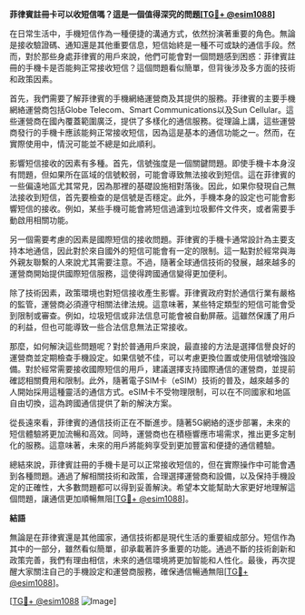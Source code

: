 **菲律賓註冊卡可以收短信嗎？這是一個值得深究的問題[[TG💪+ @esim1088](https://t.me/s/esim1088)]**

在日常生活中，手機短信作為一種便捷的溝通方式，依然扮演著重要的角色。無論是接收驗證碼、通知還是其他重要信息，短信始終是一種不可或缺的通信手段。然而，對於那些身處菲律賓的用戶來說，他們可能會對一個問題感到困惑：菲律賓註冊的手機卡是否能夠正常接收短信？這個問題看似簡單，但背後涉及多方面的技術和政策因素。

首先，我們需要了解菲律賓的手機網絡運營商及其提供的服務。菲律賓的主要手機網絡運營商包括Globe Telecom、Smart Communications以及Sun Cellular。這些運營商在國內覆蓋範圍廣泛，提供了多樣化的通信服務。從理論上講，這些運營商發行的手機卡應該能夠正常接收短信，因為這是基本的通信功能之一。然而，在實際使用中，情況可能並不總是如此順利。

影響短信接收的因素有多種。首先，信號強度是一個關鍵問題。即使手機卡本身沒有問題，但如果所在區域的信號較弱，可能會導致無法接收到短信。這在菲律賓的一些偏遠地區尤其常見，因為那裡的基礎設施相對落後。因此，如果你發現自己無法接收到短信，首先要檢查的是信號是否穩定。此外，手機本身的設定也可能會影響短信的接收。例如，某些手機可能會將短信過濾到垃圾郵件文件夾，或者需要手動啟用相關功能。

另一個需要考慮的因素是國際短信的接收問題。菲律賓的手機卡通常設計為主要支持本地通信，因此對於來自國外的短信可能會有一定的限制。這一點對於經常與海外親友聯繫的人來說尤其需要注意。不過，隨著全球通信技術的發展，越來越多的運營商開始提供國際短信服務，這使得跨國通信變得更加便利。

除了技術因素，政策環境也對短信接收產生影響。菲律賓政府對於通信行業有嚴格的監管，運營商必須遵守相關法律法規。這意味著，某些特定類型的短信可能會受到限制或審查。例如，垃圾短信或非法信息可能會被自動屏蔽。這雖然保護了用戶的利益，但也可能導致一些合法信息無法正常接收。

那麼，如何解決這些問題呢？對於普通用戶來說，最直接的方法是選擇信譽良好的運營商並定期檢查手機設定。如果信號不佳，可以考慮更換位置或使用信號增強設備。對於經常需要接收國際短信的用戶，建議選擇支持國際通信的運營商，並提前確認相關費用和限制。此外，隨著電子SIM卡（eSIM）技術的普及，越來越多的人開始採用這種靈活的通信方式。eSIM卡不受物理限制，可以在不同國家和地區自由切換，這為跨國通信提供了新的解決方案。

從長遠來看，菲律賓的通信技術正在不斷進步。隨著5G網絡的逐步部署，未來的短信體驗將更加流暢和高效。同時，運營商也在積極響應市場需求，推出更多定制化的服務。這意味著，未來的用戶將能夠享受到更加豐富和便捷的通信體驗。

總結來說，菲律賓註冊的手機卡是可以正常接收短信的，但在實際操作中可能會遇到各種問題。通過了解相關技術和政策，合理選擇運營商和設備，以及保持手機設定的正確性，大多數問題都可以得到妥善解決。希望本文能幫助大家更好地理解這個問題，讓通信更加順暢無阻[[TG💪+ @esim1088](https://t.me/s/esim1088)]。

**結語**

無論是在菲律賓還是其他國家，通信技術都是現代生活的重要組成部分。短信作為其中的一部分，雖然看似簡單，卻承載著許多重要的功能。通過不斷的技術創新和政策完善，我們有理由相信，未來的通信環境將更加智能和人性化。最後，再次提醒大家關注自己的手機設定和運營商服務，確保通信暢通無阻[[TG💪+ @esim1088](https://t.me/s/esim1088)]。

[[TG💪+ @esim1088](https://t.me/s/esim1088) ![Image](https://i.postimg.cc/4NQfJmqS/Snipaste-2025-05-13-00-14-12.png)]